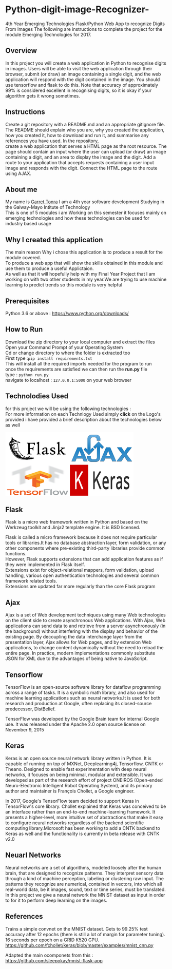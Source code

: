 # Python-digit-image-Recognizer-
4th Year Emerging Technologies Flask/Python Web App to recognize Digits From Images
The following are instructions to complete the project for the module Emerging Technologies for 2017.
## Overview

In this project you will create a web application in Python to recognise digits in images. Users will be able to visit the web application through their browser, submit (or draw) an image containing a single digit, and the web application will respond with the digit contained in the image. You should use tensorflow and flask to do this. Note that accuracy of approximately 99% is considered excellent in recognising digits, so it is okay if your algorithm gets it wrong sometimes.

## Instructions

Create a git repository with a README.md and an appropriate gitignore file. The README should explain who you are, why you created the application, how you created it, how to download and run it, and summarise any references you have used.
In the repository,<br>create a web application that serves a HTML page as the root resource. The page should contain an input where the user can upload (or draw) an image containing a digit, and an area to display the image and the digit.
Add a route to your application that accepts requests containing a user input image and responds with the digit.
Connect the HTML page to the route using AJAX.

## About me
My name is <a href ="https://github.com/gtonra89">Garret Tonra</a> I am a 4th year software development Studying in the Galway-Mayo Intitute of Technology<br>
This is one of 5 modules i am Working on this semester it focuses mainly on emerging technologies and how these technologies can be used for industry based usage
## Why I created this application
The main reason Why i chose this application is to produce a result for the module covered.<br>To produce a web app that will show the skills obtained in this module and use them to produce a useful Applictaion.<br>As well as that it will hopefully help with my Final Year Project that I am working on with two other students in my year.We are trying to use machine learning to predict trends so this module is very helpful   

## Prerequisites
Python 3.6 or  above : https://www.python.org/downloads/
## How to Run
Download the zip directory to your local computer and extract the files<br>
Open your Command Prompt of your Operating System<br>
Cd or change directory to where the folder is extracted too<br>
First type :```pip install requirements.txt```<br>
This will install all the required imports needed for the program to run<br>
once the requirements are satisfied we can then run the <b>run.py</b> file<br>
type : ```python run.py```<br>
navigate to localhost : ```127.0.0.1:5000```  on your web browser 

## Technolodies Used
 for this project we will be using the following technologies :<br>
 For more information on each Technlogy Used simply <b>click</b> on the Logo's provided i have provided a brief description about the technologies below as well
 
<a href ="http://flask.pocoo.org/"><img src="https://github.com/gtonra89/Python-digit-image-Recognizer-/blob/master/pocoo_flask-card.png?raw=true" align="left"></a>
<a href ="https://en.wikipedia.org/wiki/Ajax_(programming)"><img src = "https://github.com/gtonra89/Python-digit-image-Recognizer-/blob/master/AJAX_logo_by_gengns.svg_.png?raw=true" align="left"></a>
<a href ="https://www.tensorflow.org/"><img src = "https://github.com/gtonra89/Python-digit-image-Recognizer-/blob/master/logo.png?raw=true" align="left"></a>
<a href ="https://keras.io/"><img src = "https://github.com/gtonra89/Python-digit-image-Recognizer-/blob/master/keras-logo-2018-large-1200.png?raw=true" align="middle"></a>
<br>
## Flask
Flask is a micro web framework written in Python and based on the Werkzeug toolkit and Jinja2 template engine. It is BSD licensed.<br>

Flask is called a micro framework because it does not require particular tools or libraries.It has no database abstraction layer, form validation, or any other components where pre-existing third-party libraries provide common functions.<br>However, Flask supports extensions that can add application features as if they were implemented in Flask itself.<br>Extensions exist for object-relational mappers, form validation, upload handling, various open authentication technologies and several common framework related tools.<br> Extensions are updated far more regularly than the core Flask program

## Ajax
Ajax is a set of Web development techniques using many Web technologies on the client side to create asynchronous Web applications. With Ajax, Web applications can send data to and retrieve from a server asynchronously (in the background) without interfering with the display and behavior of the existing page. By decoupling the data interchange layer from the presentation layer, Ajax allows for Web pages, and by extension Web applications, to change content dynamically without the need to reload the entire page. In practice, modern implementations commonly substitute JSON for XML due to the advantages of being native to JavaScript.

## Tensorflow
TensorFlow is an open-source software library for dataflow programming across a range of tasks. It is a symbolic math library, and also used for machine learning applications such as neural networks.It is used for both research and production at Google, often replacing its closed-source predecessor, DistBelief.

TensorFlow was developed by the Google Brain team for internal Google use. It was released under the Apache 2.0 open source license on November 9, 2015

## Keras
Keras is an open source neural network library written in Python. It is capable of running on top of MXNet, Deeplearning4j, Tensorflow, CNTK or Theano. Designed to enable fast experimentation with deep neural networks, it focuses on being minimal, modular and extensible. It was developed as part of the research effort of project ONEIROS (Open-ended Neuro-Electronic Intelligent Robot Operating System), and its primary author and maintainer is François Chollet, a Google engineer.

In 2017, Google's TensorFlow team decided to support Keras in TensorFlow's core library. Chollet explained that Keras was conceived to be an interface rather than an end-to-end machine-learning framework. It presents a higher-level, more intuitive set of abstractions that make it easy to configure neural networks regardless of the backend scientific computing library.Microsoft has been working to add a CNTK backend to Keras as well and the functionality is currently in beta release with CNTK v2.0

## Neuarl Networks
Neural networks are a set of algorithms, modeled loosely after the human brain, that are designed to recognize patterns. They interpret sensory data through a kind of machine perception, labeling or clustering raw input. The patterns they recognize are numerical, contained in vectors, into which all real-world data, be it images, sound, text or time series, must be translated. In this project we give a neural network the MNIST dataset as input in order to for it to perform deep learning on the images.

## References 
Trains a simple convnet on the MNIST dataset.
Gets to 99.25% test accuracy after 12 epochs
(there is still a lot of margin for parameter tuning).
16 seconds per epoch on a GRID K520 GPU.
https://github.com/fchollet/keras/blob/master/examples/mnist_cnn.py 

Adapted the main ocomponets from this : https://github.com/sleepokay/mnist-flask-app

